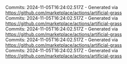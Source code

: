 Commits: 2024-11-05T16:24:02.517Z - Generated via https://github.com/marketplace/actions/artificial-grass
<br>
Commits: 2024-11-05T16:24:02.517Z - Generated via https://github.com/marketplace/actions/artificial-grass
<br>
Commits: 2024-11-05T16:24:02.517Z - Generated via https://github.com/marketplace/actions/artificial-grass
<br>
Commits: 2024-11-05T16:24:02.517Z - Generated via https://github.com/marketplace/actions/artificial-grass
<br>
Commits: 2024-11-05T16:24:02.517Z - Generated via https://github.com/marketplace/actions/artificial-grass
<br>
